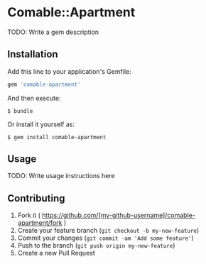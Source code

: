 # Comable::Apartment

TODO: Write a gem description

## Installation

Add this line to your application's Gemfile:

```ruby
gem 'comable-apartment'
```

And then execute:

    $ bundle

Or install it yourself as:

    $ gem install comable-apartment

## Usage

TODO: Write usage instructions here

## Contributing

1. Fork it ( https://github.com/[my-github-username]/comable-apartment/fork )
2. Create your feature branch (`git checkout -b my-new-feature`)
3. Commit your changes (`git commit -am 'Add some feature'`)
4. Push to the branch (`git push origin my-new-feature`)
5. Create a new Pull Request
